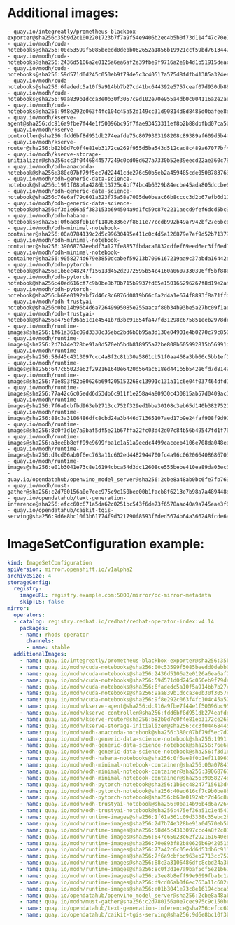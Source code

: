# Additional images:
    - quay.io/integreatly/prometheus-blackbox-exporter@sha256:35b9d2c1002201723b7f7a9f54e9406b2ec4b5b0f73d114f47c70e15956103b5
    - quay.io/modh/cuda-notebooks@sha256:00c53599f5085beedd0debb062652a1856b19921ccf59bd76134471d24c3fa7d
    - quay.io/modh/cuda-notebooks@sha256:2436d5106a2e0126a6ea6af2e39fbe9f9716a2e9b4d1b51915deac244142a5b9
    - quay.io/modh/cuda-notebooks@sha256:59d571d0d245c050eb9f79de5c3c40517a575d8fdfb41385a324ee45a42b597b
    - quay.io/modh/cuda-notebooks@sha256:6fadedc5a10f5a914bb7b27cd41bc644392e5757ceaf07d930db884112054265
    - quay.io/modh/cuda-notebooks@sha256:9aa839b1dcca3e0b30f3057c9d102e70e955a4db0c004116a2e2ae75ec23a31b
    - quay.io/modh/cuda-notebooks@sha256:9f8e292c063f4fc104c45a52d149cc31d90814d8d8485d0bafee8e6cc5d97fed
    - quay.io/modh/kserve-agent@sha256:dc916a9fbe7f44e1f50096bc95f7fae93453311ef8b2b88dbfbd07ca5bfe7e18
    - quay.io/modh/kserve-controller@sha256:fdd6bf8d951db274eafde75c8079303198208c89389af609d5b4f1762078121f
    - quay.io/modh/kserve-router@sha256:b82b0d7c0f4e81eb3172ce269f955d5ba543d512cad8c489a67077bf44834648
    - quay.io/modh/kserve-storage-initializer@sha256:cc3f0446844577249c0cd08d627a7330b52e39eecd22ae360c784e6c78f1b3f0
    - quay.io/modh/odh-anaconda-notebook@sha256:380c07bf79f5ec7d22441cde276c50b5eb2a459485cde05087837639a566ae3d
    - quay.io/modh/odh-generic-data-science-notebook@sha256:1991f08b9a4286b13725c4bf74bc4b6329b84ecbe45ada805dccbe6a83f9324a
    - quay.io/modh/odh-generic-data-science-notebook@sha256:76e6af79c601a323f75a58e7005de0beac66b8cccc3d2b67efb6d11d85f0cfa1
    - quay.io/modh/odh-generic-data-science-notebook@sha256:f3d1e66a5f383153b694504a9d1fc59c87c2211aecd9fef6dcd5bc95519a4c96
    - quay.io/modh/odh-habana-notebooks@sha256:0f6ae8f0b1ef11896336e7f8611e77ccdb992b49a7942bf27e6bc64d73205d05
    - quay.io/modh/odh-minimal-notebook-container@sha256:00a0784139c2d5c99630495e411c0c4d5a126879e7ef9d52b71379292de93f66
    - quay.io/modh/odh-minimal-notebook-container@sha256:39068767eebdf3a127fe8857fbdaca0832cdfef69eed6ec3ff6ed1858029420f
    - quay.io/modh/odh-minimal-notebook-container@sha256:9058274d679e3850dcabef59213b7096167219aa9c37abda16442e0f39488661
    - quay.io/modh/odh-pytorch-notebook@sha256:1b6ec48247f15613d452d2972595b54c4160a0607330396ff5bf88e2140380f3
    - quay.io/modh/odh-pytorch-notebook@sha256:40ed616cf7c9b0be8b70b715b9937fd65e150165296267f8d19e2afd51d1ba42
    - quay.io/modh/odh-pytorch-notebook@sha256:b68e0192abf7d46c8c6876d0819b66c6a2d4a1e674f8893f8a71ffdcba96866c
    - quay.io/modh/odh-trustyai-notebook@sha256:0ba14b96b4d6a72649995085e255aacaf80b34b93be5a27bc09f1ae2eca5fe21
    - quay.io/modh/odh-trustyai-notebook@sha256:475ef36a51c1e4541b7d3bc91854fa47fd31298c675851eeb2978dc12c9a6aba
    - quay.io/modh/runtime-images@sha256:1f61a361c09d3338c35ebc2bd6b0b95a3d130e04901e4b0270c79c85007753dd
    - quay.io/modh/runtime-images@sha256:2d7b74e328be91a0d570eb5bdb818955a72be808b605992815b56991dbe90514
    - quay.io/modh/runtime-images@sha256:58d45c4313097ccc4a8f2c81b30a5861cb51f0aa468a3bb66c5bb1ef16526c6b
    - quay.io/modh/runtime-images@sha256:647c65023e62f292161640e6420d564ac618ed441b5b542e6fd7d81497e5f28a
    - quay.io/modh/runtime-images@sha256:70e893f82b80626b694205152268c13991c131a11c6e04f037464dfd163b8bea
    - quay.io/modh/runtime-images@sha256:77a42c6c05edd6d53db6c911f1e258a4a80930c430815ab57d0409ac308b891d
    - quay.io/modh/runtime-images@sha256:7f6a9cbfbd963eb2713cc752f329ed1bba30108c3eb65d140b3827521de4f56f
    - quay.io/modh/runtime-images@sha256:88c3a3106486dfc8cbd24a3b446d71365107aed17b9e24faf908f9d921f7b09e
    - quay.io/modh/runtime-images@sha256:8c0f3d1e7a9baf5df5e21b67ffa22fc03d42d07c84b56b49547fd1f7607fc310
    - quay.io/modh/runtime-images@sha256:a3ee8b8eff99e9699fba1c1a51a9eedc4499caceeb4106e708da048ea0c30ef3
    - quay.io/modh/runtime-images@sha256:d9cd06ab0f6ec763a11c602ed4482944700fc4a96c062066408686703e5327f5
    - quay.io/modh/runtime-images@sha256:e01b3041e73c8e16194cbca54d3dc12608ce555bebe410ea89da03ec372e3f15
    - quay.io/opendatahub/openvino_model_server@sha256:2cbe8a48ab0bc6fe7fb76919bf33253e83a6218a9c4b486b744c3dcf30679616
    - quay.io/modh/must-gather@sha256:c2d780156a0e7cec975c9c150bee00b1facb8f6213e7b98a7a489448d76dfd94
    - quay.io/opendatahub/text-generation-inference@sha256:efcc60c671a5da62c0251bc543f6de73f6578aac40a9a745eae3f60b0208f9e9
    - quay.io/opendatahub/caikit-tgis-serving@sha256:9d6e8bc10f3b61774f9d321790f8593f6ded5674b64a366248fcde6a07d66833

# ImageSetConfiguration example:
```yaml
kind: ImageSetConfiguration
apiVersion: mirror.openshift.io/v1alpha2
archiveSize: 4
storageConfig:
  registry: 
    imageURL: registry.example.com:5000/mirror/oc-mirror-metadata
    skipTLS: false                       
mirror:
  operators:
  - catalog: registry.redhat.io/redhat/redhat-operator-index:v4.14
    packages:
    - name: rhods-operator
      channels:
      - name: stable
  additionalImages:   
    - name: quay.io/integreatly/prometheus-blackbox-exporter@sha256:35b9d2c1002201723b7f7a9f54e9406b2ec4b5b0f73d114f47c70e15956103b5
    - name: quay.io/modh/cuda-notebooks@sha256:00c53599f5085beedd0debb062652a1856b19921ccf59bd76134471d24c3fa7d
    - name: quay.io/modh/cuda-notebooks@sha256:2436d5106a2e0126a6ea6af2e39fbe9f9716a2e9b4d1b51915deac244142a5b9
    - name: quay.io/modh/cuda-notebooks@sha256:59d571d0d245c050eb9f79de5c3c40517a575d8fdfb41385a324ee45a42b597b
    - name: quay.io/modh/cuda-notebooks@sha256:6fadedc5a10f5a914bb7b27cd41bc644392e5757ceaf07d930db884112054265
    - name: quay.io/modh/cuda-notebooks@sha256:9aa839b1dcca3e0b30f3057c9d102e70e955a4db0c004116a2e2ae75ec23a31b
    - name: quay.io/modh/cuda-notebooks@sha256:9f8e292c063f4fc104c45a52d149cc31d90814d8d8485d0bafee8e6cc5d97fed
    - name: quay.io/modh/kserve-agent@sha256:dc916a9fbe7f44e1f50096bc95f7fae93453311ef8b2b88dbfbd07ca5bfe7e18
    - name: quay.io/modh/kserve-controller@sha256:fdd6bf8d951db274eafde75c8079303198208c89389af609d5b4f1762078121f
    - name: quay.io/modh/kserve-router@sha256:b82b0d7c0f4e81eb3172ce269f955d5ba543d512cad8c489a67077bf44834648
    - name: quay.io/modh/kserve-storage-initializer@sha256:cc3f0446844577249c0cd08d627a7330b52e39eecd22ae360c784e6c78f1b3f0
    - name: quay.io/modh/odh-anaconda-notebook@sha256:380c07bf79f5ec7d22441cde276c50b5eb2a459485cde05087837639a566ae3d
    - name: quay.io/modh/odh-generic-data-science-notebook@sha256:1991f08b9a4286b13725c4bf74bc4b6329b84ecbe45ada805dccbe6a83f9324a
    - name: quay.io/modh/odh-generic-data-science-notebook@sha256:76e6af79c601a323f75a58e7005de0beac66b8cccc3d2b67efb6d11d85f0cfa1
    - name: quay.io/modh/odh-generic-data-science-notebook@sha256:f3d1e66a5f383153b694504a9d1fc59c87c2211aecd9fef6dcd5bc95519a4c96
    - name: quay.io/modh/odh-habana-notebooks@sha256:0f6ae8f0b1ef11896336e7f8611e77ccdb992b49a7942bf27e6bc64d73205d05
    - name: quay.io/modh/odh-minimal-notebook-container@sha256:00a0784139c2d5c99630495e411c0c4d5a126879e7ef9d52b71379292de93f66
    - name: quay.io/modh/odh-minimal-notebook-container@sha256:39068767eebdf3a127fe8857fbdaca0832cdfef69eed6ec3ff6ed1858029420f
    - name: quay.io/modh/odh-minimal-notebook-container@sha256:9058274d679e3850dcabef59213b7096167219aa9c37abda16442e0f39488661
    - name: quay.io/modh/odh-pytorch-notebook@sha256:1b6ec48247f15613d452d2972595b54c4160a0607330396ff5bf88e2140380f3
    - name: quay.io/modh/odh-pytorch-notebook@sha256:40ed616cf7c9b0be8b70b715b9937fd65e150165296267f8d19e2afd51d1ba42
    - name: quay.io/modh/odh-pytorch-notebook@sha256:b68e0192abf7d46c8c6876d0819b66c6a2d4a1e674f8893f8a71ffdcba96866c
    - name: quay.io/modh/odh-trustyai-notebook@sha256:0ba14b96b4d6a72649995085e255aacaf80b34b93be5a27bc09f1ae2eca5fe21
    - name: quay.io/modh/odh-trustyai-notebook@sha256:475ef36a51c1e4541b7d3bc91854fa47fd31298c675851eeb2978dc12c9a6aba
    - name: quay.io/modh/runtime-images@sha256:1f61a361c09d3338c35ebc2bd6b0b95a3d130e04901e4b0270c79c85007753dd
    - name: quay.io/modh/runtime-images@sha256:2d7b74e328be91a0d570eb5bdb818955a72be808b605992815b56991dbe90514
    - name: quay.io/modh/runtime-images@sha256:58d45c4313097ccc4a8f2c81b30a5861cb51f0aa468a3bb66c5bb1ef16526c6b
    - name: quay.io/modh/runtime-images@sha256:647c65023e62f292161640e6420d564ac618ed441b5b542e6fd7d81497e5f28a
    - name: quay.io/modh/runtime-images@sha256:70e893f82b80626b694205152268c13991c131a11c6e04f037464dfd163b8bea
    - name: quay.io/modh/runtime-images@sha256:77a42c6c05edd6d53db6c911f1e258a4a80930c430815ab57d0409ac308b891d
    - name: quay.io/modh/runtime-images@sha256:7f6a9cbfbd963eb2713cc752f329ed1bba30108c3eb65d140b3827521de4f56f
    - name: quay.io/modh/runtime-images@sha256:88c3a3106486dfc8cbd24a3b446d71365107aed17b9e24faf908f9d921f7b09e
    - name: quay.io/modh/runtime-images@sha256:8c0f3d1e7a9baf5df5e21b67ffa22fc03d42d07c84b56b49547fd1f7607fc310
    - name: quay.io/modh/runtime-images@sha256:a3ee8b8eff99e9699fba1c1a51a9eedc4499caceeb4106e708da048ea0c30ef3
    - name: quay.io/modh/runtime-images@sha256:d9cd06ab0f6ec763a11c602ed4482944700fc4a96c062066408686703e5327f5
    - name: quay.io/modh/runtime-images@sha256:e01b3041e73c8e16194cbca54d3dc12608ce555bebe410ea89da03ec372e3f15
    - name: quay.io/opendatahub/openvino_model_server@sha256:2cbe8a48ab0bc6fe7fb76919bf33253e83a6218a9c4b486b744c3dcf30679616
    - name: quay.io/modh/must-gather@sha256:c2d780156a0e7cec975c9c150bee00b1facb8f6213e7b98a7a489448d76dfd94
    - name: quay.io/opendatahub/text-generation-inference@sha256:efcc60c671a5da62c0251bc543f6de73f6578aac40a9a745eae3f60b0208f9e9
    - name: quay.io/opendatahub/caikit-tgis-serving@sha256:9d6e8bc10f3b61774f9d321790f8593f6ded5674b64a366248fcde6a07d66833
```
